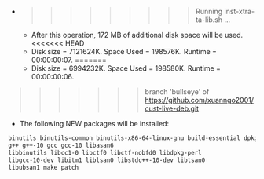 * >>>>>>>>> Running inst-xtra-ta-lib.sh ...
  * After this operation, 172 MB of additional disk space will be used.
<<<<<<< HEAD
  * Disk size = 7121624K. Space Used = 198576K. Runtime = 00:00:00:07.
=======
  * Disk size = 6994232K. Space Used = 198580K. Runtime = 00:00:00:06.
>>>>>>> branch 'bullseye' of https://github.com/xuanngo2001/cust-live-deb.git
  * The following NEW packages will be installed:
  ```bash
binutils binutils-common binutils-x86-64-linux-gnu build-essential dpkg-dev
g++ g++-10 gcc gcc-10 libasan6
libbinutils libcc1-0 libctf0 libctf-nobfd0 libdpkg-perl
libgcc-10-dev libitm1 liblsan0 libstdc++-10-dev libtsan0
libubsan1 make patch
  ```
